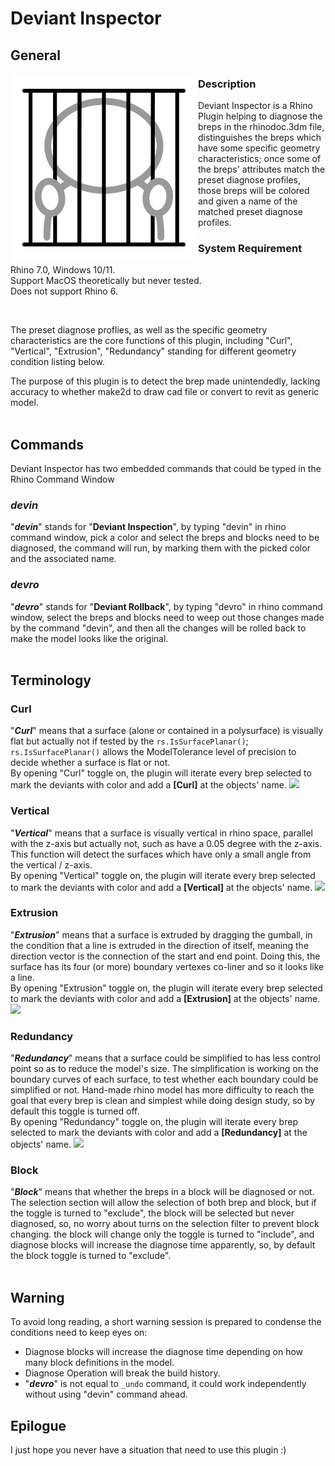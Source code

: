 # Deviant Inspector

## General
<img align="left" src="/EmbeddedResources/deviant.png" width="300" height="300"> 
 
### Description
Deviant Inspector is a Rhino Plugin helping to diagnose the breps in the rhinodoc.3dm file, distinguishes the breps which have some specific geometry characteristics; once some of the breps' attributes match the preset diagnose profiles, those breps will be colored and given a name of the matched preset diagnose profiles. 

### System Requirement
Rhino 7.0, Windows 10/11. <br/>
Support MacOS theoretically but never tested.<br/>
Does not support Rhino 6.

<br clear="left"/>

The preset diagnose proflies, as well as the specific geometry characteristics are the core functions of this plugin, 
including "Curl", "Vertical", "Extrusion", "Redundancy" standing for different geometry condition listing below.

The purpose of this plugin is to detect the brep made unintendedly, 
lacking accuracy to whether make2d to draw cad file or convert to revit as generic model.
<br/>
<br/>
## Commands
Deviant Inspector has two embedded commands that could be typed in the Rhino Command Window
### ***devin***
"***devin***" stands for "**Deviant Inspection**", by typing "devin" in rhino command window, pick a color and select the breps and blocks need to be diagnosed, the command will run, by marking them with the picked color and the associated name.
### ***devro***
"***devro***" stands for "**Deviant Rollback**", by typing "devro" in rhino command window, select the breps and blocks need to weep out those changes made by the command "devin", and then all the changes will be rolled back to make the model looks like the original.
<br/>
<br/>
## Terminology
### Curl
"***Curl***" means that a surface (alone or contained in a polysurface) is visually flat but actually not if tested by the ```rs.IsSurfacePlanar()```;
```rs.IsSurfacePlanar()``` allows the ModelTolerance level of precision to decide whether a surface is flat or not. 
<br/>
By opening "Curl" toggle on, the plugin will iterate every brep selected to mark the deviants with color and add a **[Curl]** at the objects' name.
<img src="/EmbeddedResources/diagram-01.png"> 
### Vertical
"***Vertical***" means that a surface is visually vertical in rhino space, parallel with the z-axis but actually not, such as have a 0.05 degree with the z-axis.
This function will detect the surfaces which have only a small angle from the vertical / z-axis.
<br/>
By opening "Vertical" toggle on, the plugin will iterate every brep selected to mark the deviants with color and add a **[Vertical]** at the objects' name.
<img src="/EmbeddedResources/diagram-02.png"> 
### Extrusion
"***Extrusion***" means that a surface is extruded by dragging the gumball, in the condition that a line is extruded in the direction of itself,
meaning the direction vector is the connection of the start and end point. 
Doing this, the surface has its four (or more) boundary vertexes co-liner and so it looks like a line.
<br/>
By opening "Extrusion" toggle on, the plugin will iterate every brep selected to mark the deviants with color and add a **[Extrusion]** at the objects' name.
<img src="/EmbeddedResources/diagram-03.png"> 
### Redundancy
"***Redundancy***" means that a surface could be simplified to has less control point so as to reduce the model's size. 
The simplification is working on the boundary curves of each surface, to test whether each boundary could be simplified or not.
Hand-made rhino model has more difficulty to reach the goal that every brep is clean and simplest while doing design study, so by default this toggle is turned off.
<br/>
By opening "Redundancy" toggle on, the plugin will iterate every brep selected to mark the deviants with color and add a **[Redundancy]** at the objects' name.
<img src="/EmbeddedResources/diagram-04.png"> 
### Block
"***Block***" means that whether the breps in a block will be diagnosed or not. 
The selection section will allow the selection of both brep and block, 
but if the toggle is turned to "exclude", the block will be selected but never diagnosed,
so, no worry about turns on the selection filter to prevent block changing.
the block will change only the toggle is turned to "include", and diagnose blocks will increase the diagnose time apparently,
so, by default the block toggle is turned to "exclude".
<br/>
<br/>

## Warning
To avoid long reading, a short warning session is prepared to condense the conditions need to keep eyes on:
- Diagnose blocks will increase the diagnose time depending on how many block definitions in the model.
- Diagnose Operation will break the build history.
- "***devro***" is not equal to ```_undo``` command, it could work independently without using "devin" command ahead.

## Epilogue
I just hope you never have a situation that need to use this plugin :)
